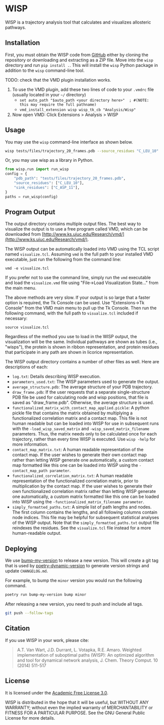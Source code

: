 # WISP

WISP is a trajectory analysis tool that calculates and visualizes allosteric pathways.

## Installation

First, you must obtain the WISP code from [GitHub](https://github.com/durrantlab/wisp) either by cloning the repository or downloading and extracting as a ZIP file.
Move into the `wisp` directory and run `pip install .`.
This will install the `wisp` Python package in addition to the `wisp` command-line tool.

TODO: check that the VMD plugin installation works.

1. To use the VMD plugin, add these two lines of code to your `.vmdrc` file
   (usually located in your `~/` directory)
   - `set auto_path "$auto_path <your directory here>"  ; #(NOTE: this may require the full pathname)`
   - `vmd_install_extension wisp wisp_tk_cb "Analysis/Wisp"`
2. Now open VMD: Click Extensions > Analysis > WISP

## Usage

You may use the `wisp` command-line interface as shown below.

```bash
wisp tests/files/trajectory_20_frames.pdb --source_residues "C_LEU_10" --sink_residues C_ASP_11
```

Or, you may use wisp as a library in Python.

```python
from wisp.run import run_wisp
config = {
    "pdb_path": "tests/files/trajectory_20_frames.pdb",
    "source_residues": ["C_LEU_10"],
    "sink_residues": ["C_ASP_11"],
}
paths = run_wisp(config)
```

## Program Output

The output directory contains multiple output files. The best way to visualize
the output is to use a free program called VMD, which can be downloaded from
[http://www.ks.uiuc.edu/Research/vmd/](http://www.ks.uiuc.edu/Research/vmd/).

The WISP output can be automatically loaded into VMD using the TCL script named `visualize.tcl`. Assuming `vmd` is the full path to your installed VMD
executable, just run the following from the command line:

`vmd -e visualize.tcl`

If you prefer not to use the command line, simply run the `vmd` executable and
load the `visualize.vmd` file using "File->Load Visualization State..." from the main menu.

The above methods are very slow. If your output is so large that a faster option is required, the Tk Console can be used. Use "Extensions->Tk Console" from the VMD main menu to pull up the Tk Console. Then run the following command, with
the full path to `visualize.tcl` included if necessary:

`source visualize.tcl`

Regardless of the method you use to load in the WISP output, the visualization
will be the same. Individual pathways are shown as tubes (i.e., "wisps"), the
protein is shown in ribbon representation, and protein residues that participate in any path are shown in licorice representation.

The WISP output directory contains a number of other files as well. Here are
descriptions of each:

- `log.txt`: Details describing WISP execution.
- `parameters_used.txt`: The WISP parameters used to generate the output.
- `average_structure.pdb`: The average structure of your PDB trajectory.
- `draw_frame.pdb`: If the user requests that a separate single-structure PDB
  file be used for calculating node and wisp positions, that file is saved as
  "draw_frame.pdb". Otherwise, the average structure is used.
- `functionalized_matrix_with_contact_map_applied.pickle`: A python pickle
  file that contains the matrix obtained by multiplying a functionalized
  correlation matrix and a contact map. This file is not human readable but
  can be loaded into WISP for use in subsequent runs with the
  `-load_wisp_saved_matrix` and `-wisp_saved_matrix_filename` parameters.
  Thus, the matrix needs only to be calculated once for each trajectory,
  rather than every time WISP is executed. Use `wisp -help` for more
  information.
- `contact_map_matrix.txt`: A human readable representation of the contact
  map. If the user wishes to generate their own contact map rather than
  letting WISP generate one automatically, a custom contact map formatted like
  this one can be loaded into WISP using the
  `-contact_map_path parameter`.
- `functionalized_correlation_matrix.txt`: A human readable representation of
  the functionalized correlation matrix, prior to multiplication by the
  contact map. If the user wishes to generate their own functionalized
  correlation matrix rather than letting WISP generate one automatically, a
  custom matrix formatted like this one can be loaded into WISP using the
  `-functionalized_matrix_filename parameter`.
- `simply_formatted_paths.txt`: A simple list of path lengths and nodes. The
  first column contains the lengths, and all following columns contain node
  indices. This file may be helpful for subsequent statistical analyses of the
  WISP output. Note that the `simply_formatted_paths.txt` output file reindexes the residues. See the `visualize.tcl` file instead for a more human-readable output.

## Deploying

We use [bump-my-version](https://github.com/callowayproject/bump-my-version) to release a new version.
This will create a git tag that is used by [poetry-dynamic-version](https://github.com/mtkennerly/poetry-dynamic-versioning) to generate version strings and update `CHANGELOG.md`.

For example, to bump the `minor` version you would run the following command.

```bash
poetry run bump-my-version bump minor
```

After releasing a new version, you need to push and include all tags.

```bash
git push --follow-tags
```

## Citation

If you use WISP in your work, please cite:

> A.T. Van Wart, J.D. Durrant, L. Votapka, R.E. Amaro. Weighted implementation of suboptimal paths (WISP): An optimized algorithm and tool for dynamical network analysis, J. Chem. Theory Comput. 10 (2014) 511-517

## License

It is licensed under the [Academic Free License 3.0](http://opensource.org/licenses/AFL-3.0).

WISP is distributed in the hope that it will be useful, but WITHOUT ANY
WARRANTY; without even the implied warranty of MERCHANTABILITY or FITNESS FOR
A PARTICULAR PURPOSE.
See the GNU General Public License for more details.
